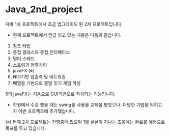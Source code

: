 # Java_2nd_project

자바 1차 프로젝트에서 조금 업그레이드 된 2차 프로젝트입니다.
- 현재 프로젝트에서 언급 되고 있는 내용은 다음과 같습니다.
1. 참조 타입
2. 중첩 클래스와 중첩 인터페이스
3. 멀티 스레드
4. 스트림과 병렬처리
5. javaFX (※)
6. NIO기반 입출력 및 네트워킹
7. 배열을 기반으로 끝말 잇기 게임 작성

5의 javaFX는 처음으로 GUI기반으로 작성되는 기능입니다.
- 학원에서 수강 했을 때는 swing을 사용을 교육을 받았으나. 다양한 기법을 익히고자 
  이번 프로젝트에 추가했습니다.

(※) 현재 2차 프로젝트는 진행중에 있으며 1월 설날이 지나는 즈음에는 완료를 예정으로 목표를 두고 있습니다.
